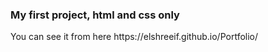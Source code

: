 <h3>My first project, html and css only</h3>
<p>You can see it from here https://elshreeif.github.io/Portfolio/</p>

